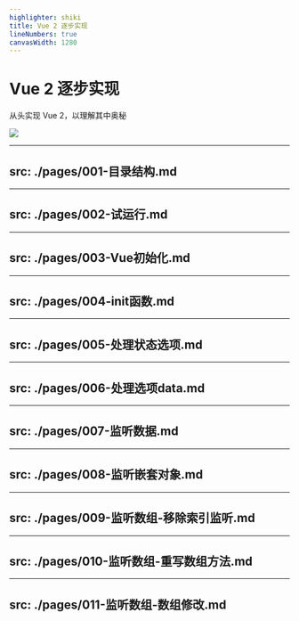 ```yaml
---
highlighter: shiki
title: Vue 2 逐步实现
lineNumbers: true
canvasWidth: 1280
---
```


# Vue 2 逐步实现

从头实现 Vue 2，以理解其中奥秘

<!-- {{ $slidev.nav }} -->


<div class="abs-tr h-full">
  <img src="/bg-cover.svg" class="h-full" >
</div>


---
src: ./pages/001-目录结构.md
---

---
src: ./pages/002-试运行.md
---

---
src: ./pages/003-Vue初始化.md
---

---
src: ./pages/004-init函数.md
---

---
src: ./pages/005-处理状态选项.md
---

---
src: ./pages/006-处理选项data.md
---

---
src: ./pages/007-监听数据.md
---

---
src: ./pages/008-监听嵌套对象.md
---

---
src: ./pages/009-监听数组-移除索引监听.md
---

---
src: ./pages/010-监听数组-重写数组方法.md
---

---
src: ./pages/011-监听数组-数组修改.md
---
